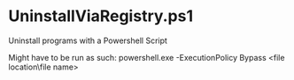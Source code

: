 # UninstallViaRegistry.ps1
Uninstall programs with a Powershell Script

Might have to be run as such: powershell.exe -ExecutionPolicy Bypass <file location\file name>
